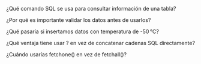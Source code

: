 ¿Qué comando SQL se usa para consultar información de una tabla?

¿Por qué es importante validar los datos antes de usarlos?

¿Qué pasaría si insertamos datos con temperatura de -50 °C?

¿Qué ventaja tiene usar ? en vez de concatenar cadenas SQL directamente?

¿Cuándo usarías fetchone() en vez de fetchall()?
